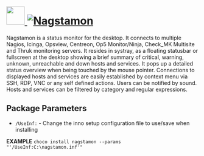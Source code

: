 # [<img src="https://cdn.jsdelivr.net/gh/AdmiringWorm/chocolatey-packages@612b4f83873a31681e7fd54bd99b0737dc906d52/automatic/nagstamon/icons/256x256.png" height="48" width="48" /> ![Nagstamon](<https://img.shields.io/chocolatey/v/nagstamon.svg?label=Nagstamon%20(Install)&style=for-the-badge>)](https://community.chocolatey.org/packages/nagstamon)

Nagstamon is a status monitor for the desktop. It connects to multiple Nagios, Icinga, Opsview, Centreon, Op5 Monitor/Ninja, Check_MK Multisite and Thruk monitoring servers. It resides in systray, as a floating statusbar or fullscreen at the desktop showing a brief summary of critical, warning, unknown, unreachable and down hosts and services. It pops up a detailed status overview when being touched by the mouse pointer. Connections to displayed hosts and services are easily established by context menu via SSH, RDP, VNC or any self defined actions. Users can be notified by sound. Hosts and services can be filtered by category and regular expressions.

## Package Parameters

- `/UseInf:` - Change the inno setup configuration file to use/save when installing

**EXAMPLE**
`choco install nagstamon --params "'/UseInf:C:\nagstamon.inf'"`
